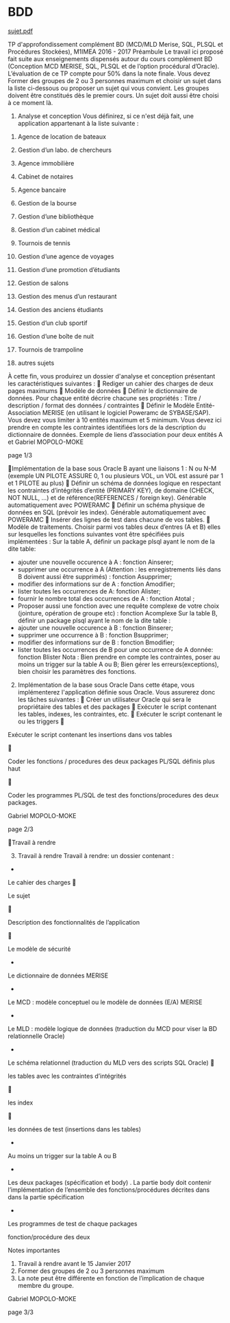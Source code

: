# BDD

[sujet.pdf](http://miniclips.free.fr/pdf/sujet.pdf)


TP d'approfondissement complément BD
(MCD/MLD Merise, SQL, PLSQL et Procédures
Stockées), M1IMEA 2016 - 2017
Préambule
Le travail ici proposé fait suite aux enseignements dispensés autour du cours
complément BD (Conception MCD MERISE, SQL, PLSQL et de l’option procédural
d’Oracle). L’évaluation de ce TP compte pour 50% dans la note finale. Vous devez Former
des groupes de 2 ou 3 personnes maximum et choisir un sujet dans la liste ci-dessous ou
proposer un sujet qui vous convient. Les groupes doivent être constitués dès le premier cours.
Un sujet doit aussi être choisi à ce moment là.

1. Analyse et conception
Vous définirez, si ce n'est déjà fait, une application appartenant à la liste suivante :
1) Agence de location de bateaux

10) Gestion d’un labo. de chercheurs

2) Agence immobilière

11) Cabinet de notaires

3) Agence bancaire

12) Gestion de la bourse

4) Gestion d’une bibliothèque

13) Gestion d’un cabinet médical

5) Tournois de tennis

14) Gestion d’une agence de voyages

6) Gestion d’une promotion d’étudiants

15) Gestion de salons

7) Gestion des menus d’un restaurant

16) Gestion des anciens étudiants

8) Gestion d’un club sportif

17) Gestion d’une boîte de nuit

9) Tournois de trampoline

18) autres sujets

À cette fin, vous produirez un dossier d'analyse et conception présentant les
caractéristiques suivantes :
 Rediger un cahier des charges de deux pages maximums
 Modèle de données
 Définir le dictionnaire de données. Pour chaque entité décrire chacune ses
propriétés : Titre / description / format des données / contraintes
 Définir le Modèle Entité-Association MERISE (en utilisant le logiciel Poweramc
de SYBASE/SAP). Vous devez vous limiter à 10 entités maximum et 5 minimum.
Vous devez ici prendre en compte les contraintes identifiées lors de la description
du dictionnaire de données. Exemple de liens d’association pour deux entités A et
Gabriel MOPOLO-MOKE

page 1/3

Implémentation de la base sous Oracle
B ayant une liaisons 1 : N ou N-M (exemple UN PILOTE ASSURE 0, 1 ou
plusieurs VOL, un VOL est assuré par 1 et 1 PILOTE au plus)
 Définir un schéma de données logique en respectant les contraintes d’intégrités
d’entité (PRIMARY KEY), de domaine (CHECK, NOT NULL, …) et de
référence(REFERENCES / foreign key). Générable automatiquement avec
POWERAMC
 Définir un schéma physique de données en SQL (prévoir les index). Générable
automatiquement avec POWERAMC
 Insérer des lignes de test dans chacune de vos tables.
 Modèle de traitements. Choisir parmi vos tables deux d’entres (A et B) elles sur
lesquelles les fonctions suivantes vont être spécifiées puis implémentées :
Sur la table A, définir un package plsql ayant le nom de la dite table:
- ajouter une nouvelle occurence à A : fonction Ainserer;
- supprimer une occurrence à A (Attention : les enregistrements liés dans B doivent
aussi être supprimés) : fonction Asupprimer;
- modifier des informations sur de A : fonction Amodifier;
- lister toutes les occurrences de A: fonction Alister;
- fournir le nombre total des occurrences de A : fonction Atotal ;
- Proposer aussi une fonction avec une requête complexe de votre choix (jointure,
opération de groupe etc) : fonction Acomplexe
Sur la table B, définir un package plsql ayant le nom de la dite table :
- ajouter une nouvelle occurence à B : fonction Binserer;
- supprimer une occurrence à B : fonction Bsupprimer;
- modifier des informations sur de B : fonction Bmodifier;
- lister toutes les occurrences de B pour une occurrence de A donnée: fonction Blister
Nota : Bien prendre en compte les contraintes, poser au moins un trigger sur la table A
ou B; Bien gérer les erreurs(exceptions), bien choisir les paramètres des fonctions.

2. Implémentation de la base sous Oracle
Dans cette étape, vous implémenterez l'application définie sous Oracle.
Vous assurerez donc les tâches suivantes :
 Créer un utilisateur Oracle qui sera le propriétaire des tables et des packages
 Exécuter le script contenant les tables, indexes, les contraintes, etc.
 Exécuter le script contenant le ou les triggers


Exécuter le script contenant les insertions dans vos tables



Coder les fonctions / procedures des deux packages PL/SQL définis plus haut



Coder les programmes PL/SQL de test des fonctions/procedures des deux packages.

Gabriel MOPOLO-MOKE

page 2/3

Travail à rendre

3. Travail à rendre
Travail à rendre: un dossier contenant :
-

Le cahier des charges


Le sujet



Description des fonctionnalités de l’application



Le modèle de sécurité

-

Le dictionnaire de données MERISE

-

Le MCD : modèle conceptuel ou le modèle de données (E/A) MERISE

-

Le MLD : modèle logique de données (traduction du MCD pour viser la
BD relationnelle Oracle)

-

Le schéma relationnel (traduction du MLD vers des scripts SQL Oracle)


les tables avec les contraintes d’intégrités



les index



les données de test (insertions dans les tables)

-

Au moins un trigger sur la table A ou B

-

Les deux packages (spécification et body) . La partie body doit contenir
l’implémentation de l’ensemble des fonctions/procédures décrites dans
dans la partie spécification

-

Les programmes de test de chaque
packages

fonction/procédure des deux

Notes importantes
1) Travail à rendre avant le 15 Janvier 2017
2) Former des groupes de 2 ou 3 personnes maximum
3) La note peut être différente en fonction de l’implication de chaque membre du
groupe.

Gabriel MOPOLO-MOKE

page 3/3


